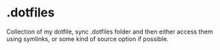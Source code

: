 # .dotfiles


Collection of my dotfile, sync .dotfiles folder and then either access them using symlinks, or some kind of source <file> option if possible.
